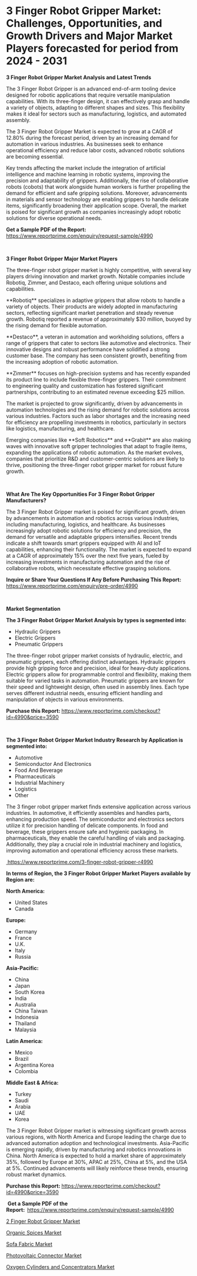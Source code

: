 <p><h1>3 Finger Robot Gripper Market: Challenges, Opportunities, and Growth Drivers and Major Market Players forecasted for period from 2024 - 2031</h1></p><p><strong>3 Finger Robot Gripper Market Analysis and Latest Trends</strong></p>
<p><p>The 3 Finger Robot Gripper is an advanced end-of-arm tooling device designed for robotic applications that require versatile manipulation capabilities. With its three-finger design, it can effectively grasp and handle a variety of objects, adapting to different shapes and sizes. This flexibility makes it ideal for sectors such as manufacturing, logistics, and automated assembly.</p><p>The 3 Finger Robot Gripper Market is expected to grow at a CAGR of 12.80% during the forecast period, driven by an increasing demand for automation in various industries. As businesses seek to enhance operational efficiency and reduce labor costs, advanced robotic solutions are becoming essential. </p><p>Key trends affecting the market include the integration of artificial intelligence and machine learning in robotic systems, improving the precision and adaptability of grippers. Additionally, the rise of collaborative robots (cobots) that work alongside human workers is further propelling the demand for efficient and safe gripping solutions. Moreover, advancements in materials and sensor technology are enabling grippers to handle delicate items, significantly broadening their application scope. Overall, the market is poised for significant growth as companies increasingly adopt robotic solutions for diverse operational needs.</p></p>
<p><strong>Get a Sample PDF of the Report:&nbsp;</strong> <a href="https://www.reportprime.com/enquiry/request-sample/4990">https://www.reportprime.com/enquiry/request-sample/4990</a></p>
<p>&nbsp;</p>
<p><strong>3 Finger Robot Gripper Major Market Players</strong></p>
<p><p>The three-finger robot gripper market is highly competitive, with several key players driving innovation and market growth. Notable companies include Robotiq, Zimmer, and Destaco, each offering unique solutions and capabilities.</p><p>**Robotiq** specializes in adaptive grippers that allow robots to handle a variety of objects. Their products are widely adopted in manufacturing sectors, reflecting significant market penetration and steady revenue growth. Robotiq reported a revenue of approximately $30 million, buoyed by the rising demand for flexible automation.</p><p>**Destaco**, a veteran in automation and workholding solutions, offers a range of grippers that cater to sectors like automotive and electronics. Their innovative designs and robust performance have solidified a strong customer base. The company has seen consistent growth, benefiting from the increasing adoption of robotic automation.</p><p>**Zimmer** focuses on high-precision systems and has recently expanded its product line to include flexible three-finger grippers. Their commitment to engineering quality and customization has fostered significant partnerships, contributing to an estimated revenue exceeding $25 million.</p><p>The market is projected to grow significantly, driven by advancements in automation technologies and the rising demand for robotic solutions across various industries. Factors such as labor shortages and the increasing need for efficiency are propelling investments in robotics, particularly in sectors like logistics, manufacturing, and healthcare.</p><p>Emerging companies like **Soft Robotics** and **Grabit** are also making waves with innovative soft gripper technologies that adapt to fragile items, expanding the applications of robotic automation. As the market evolves, companies that prioritize R&D and customer-centric solutions are likely to thrive, positioning the three-finger robot gripper market for robust future growth.</p></p>
<p>&nbsp;</p>
<p><strong>What Are The Key Opportunities For 3 Finger Robot Gripper Manufacturers?</strong></p>
<p><p>The 3 Finger Robot Gripper market is poised for significant growth, driven by advancements in automation and robotics across various industries, including manufacturing, logistics, and healthcare. As businesses increasingly adopt robotic solutions for efficiency and precision, the demand for versatile and adaptable grippers intensifies. Recent trends indicate a shift towards smart grippers equipped with AI and IoT capabilities, enhancing their functionality. The market is expected to expand at a CAGR of approximately 15% over the next five years, fueled by increasing investments in manufacturing automation and the rise of collaborative robots, which necessitate effective grasping solutions.</p></p>
<p><strong>Inquire or Share Your Questions If Any Before Purchasing This Report:</strong> <a href="https://www.reportprime.com/enquiry/pre-order/4990">https://www.reportprime.com/enquiry/pre-order/4990</a></p>
<p>&nbsp;</p>
<p><strong>Market Segmentation</strong></p>
<p><strong>The 3 Finger Robot Gripper Market Analysis by types is segmented into:</strong></p>
<p><ul><li>Hydraulic Grippers</li><li>Electric Grippers</li><li>Pneumatic Grippers</li></ul></p>
<p><p>The three-finger robot gripper market consists of hydraulic, electric, and pneumatic grippers, each offering distinct advantages. Hydraulic grippers provide high gripping force and precision, ideal for heavy-duty applications. Electric grippers allow for programmable control and flexibility, making them suitable for varied tasks in automation. Pneumatic grippers are known for their speed and lightweight design, often used in assembly lines. Each type serves different industrial needs, ensuring efficient handling and manipulation of objects in various environments.</p></p>
<p><strong>Purchase this Report:&nbsp;</strong><a href="https://www.reportprime.com/checkout?id=4990&price=3590">https://www.reportprime.com/checkout?id=4990&price=3590</a></p>
<p>&nbsp;</p>
<p><strong>The 3 Finger Robot Gripper Market Industry Research by Application is segmented into:</strong></p>
<p><ul><li>Automotive</li><li>Semiconductor And Electronics</li><li>Food And Beverage</li><li>Pharmaceuticals</li><li>Industrial Machinery</li><li>Logistics</li><li>Other</li></ul></p>
<p><p>The 3 finger robot gripper market finds extensive application across various industries. In automotive, it efficiently assembles and handles parts, enhancing production speed. The semiconductor and electronics sectors utilize it for precision handling of delicate components. In food and beverage, these grippers ensure safe and hygienic packaging. In pharmaceuticals, they enable the careful handling of vials and packaging. Additionally, they play a crucial role in industrial machinery and logistics, improving automation and operational efficiency across these markets.</p></p>
<p><a href="https://www.reportprime.com/3-finger-robot-gripper-r4990">&nbsp;https://www.reportprime.com/3-finger-robot-gripper-r4990</a></p>
<p><strong>In terms of Region, the 3 Finger Robot Gripper Market Players available by Region are:</strong></p>
<p>
    <p> <strong> North America: </strong>
        <ul>
            <li>United States</li>
            <li>Canada</li>
        </ul>
        </p> 
    <p> <strong> Europe: </strong>
        <ul>
            <li>Germany</li>
            <li>France</li>
            <li>U.K.</li>
            <li>Italy</li>
            <li>Russia</li>
        </ul>
        </p> 
    <p> <strong> Asia-Pacific: </strong>
        <ul>
            <li>China</li>
            <li>Japan</li>
            <li>South Korea</li>
            <li>India</li>
            <li>Australia</li>
            <li>China Taiwan</li>
            <li>Indonesia</li>
            <li>Thailand</li>
            <li>Malaysia</li>
        </ul>
        </p> 
    <p> <strong> Latin America: </strong>
        <ul>
            <li>Mexico</li>
            <li>Brazil</li>
            <li>Argentina Korea</li>
            <li>Colombia</li>
        </ul>
        </p> 
    <p> <strong> Middle East & Africa: </strong>
        <ul>
            <li>Turkey</li>
            <li>Saudi</li>
            <li>Arabia</li>
            <li>UAE</li>
            <li>Korea</li>
        </ul>
    </p>
    </p>
<p><p>The 3 Finger Robot Gripper market is witnessing significant growth across various regions, with North America and Europe leading the charge due to advanced automation adoption and technological investments. Asia-Pacific is emerging rapidly, driven by manufacturing and robotics innovations in China. North America is expected to hold a market share of approximately 35%, followed by Europe at 30%, APAC at 25%, China at 5%, and the USA at 5%. Continued advancements will likely reinforce these trends, ensuring robust market dynamics.</p></p>
<p><strong>Purchase this Report: </strong><a href="https://www.reportprime.com/checkout?id=4990&price=3590">https://www.reportprime.com/checkout?id=4990&price=3590</a></p>
<p>&nbsp;<strong>Get a Sample PDF of the Report:&nbsp;&nbsp;</strong><a href="https://www.reportprime.com/enquiry/request-sample/4990">https://www.reportprime.com/enquiry/request-sample/4990</a></p>
<p><strong></strong></p>
<p><p><a href="https://github.com/DianaWilson796/Market-Research-Report-List-1/blob/main/2-finger-robot-gripper-market.md">2 Finger Robot Gripper Market</a></p><p><a href="https://www.linkedin.com/pulse/global-organic-spices-market-size-trends-analysis-regional-gjege?trackingId=INbBIQijRP%2BQnGE2F85DjQ%3D%3D">Organic Spices Market</a></p><p><a href="https://issuu.com/reportprime-2/docs/sofa-fabric-market-size-2030.pptx_1bb1df6e7a2a7b">Sofa Fabric Market</a></p><p><a href="https://github.com/SamiaHussain82/Market-Research-Report-List-1/blob/main/photovoltaic-connector-market.md">Photovoltaic Connector Market</a></p><p><a href="https://www.linkedin.com/pulse/oxygen-cylinders-concentrators-market-size-share-analysis-pq3ke?trackingId=6yc%2FR3JVSM6eEgfWT0qjuQ%3D%3D">Oxygen Cylinders and Concentrators Market</a></p></p>